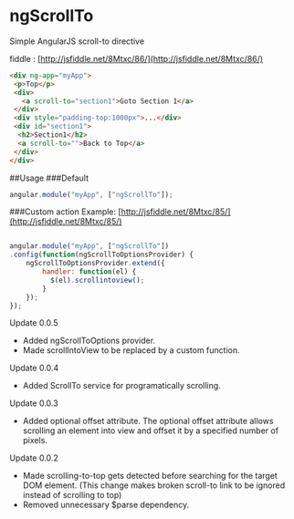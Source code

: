 ngScrollTo
==========

Simple AngularJS scroll-to directive

fiddle : [http://jsfiddle.net/8Mtxc/86/](http://jsfiddle.net/8Mtxc/86/)

``` html
<div ng-app="myApp">
 <p>Top</p>
 <div>
   <a scroll-to="section1">Goto Section 1</a>
 </div>
 <div style="padding-top:1000px">...</div>
 <div id="section1">
  <h2>Section1</h2>
  <a scroll-to="">Back to Top</a>
 </div>
</div>
```


##Usage
###Default

``` javascript
angular.module("myApp", ["ngScrollTo"]);
```
###Custom action
Example: [http://jsfiddle.net/8Mtxc/85/](http://jsfiddle.net/8Mtxc/85/)
``` javascript

angular.module("myApp", ["ngScrollTo"])
.config(function(ngScrollToOptionsProvider) {
    ngScrollToOptionsProvider.extend({
        handler: function(el) {
          $(el).scrollintoview();
        }
    });
});

```
Update 0.0.5
* Added ngScrollToOptions provider.
* Made scrollIntoView to be replaced by a custom function.

Update 0.0.4
* Added ScrollTo service for programatically scrolling.

Update 0.0.3
* Added optional offset attribute. The optional offset attribute allows scrolling an element into view and offset it by a specified number of pixels.

Update 0.0.2
* Made scrolling-to-top gets detected before searching for the target DOM element. (This change makes broken scroll-to link to be ignored instead of scrolling to top)
* Removed unnecessary $parse dependency.
